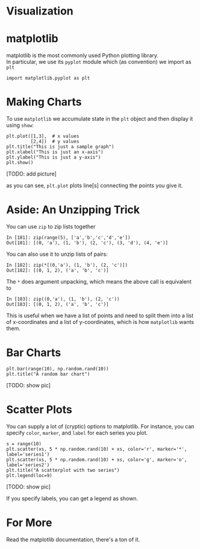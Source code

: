 # Visualization

# matplotlib

matplotlib is the most commonly used Python plotting library.  
In particular, we use its `pyplot` module which (as convention)
we import as `plt`

```
import matplotlib.pyplot as plt
```

# Making Charts

To use `matplotlib` we accumulate state in the `plt` object
and then display it using `show`:

```
plt.plot([1,3],  # x values
         [2,4])  # y values
plt.title("This is just a sample graph")
plt.xlabel("This is just an x-axis")
plt.ylabel("This is just a y-axis")
plt.show()
```
[TODO: add picture]

as you can see, `plt.plot` plots line[s] connecting the points you give it.

# Aside: An Unzipping Trick

You can use `zip` to zip lists together

```
In [181]: zip(range(5), ['a','b','c','d','e'])
Out[181]: [(0, 'a'), (1, 'b'), (2, 'c'), (3, 'd'), (4, 'e')]
```

You can also use it to unzip lists of pairs:

```
In [182]: zip(*[(0,'a'), (1, 'b'), (2, 'c')])
Out[182]: [(0, 1, 2), ('a', 'b', 'c')]
```

The `*` does argument unpacking, which means the above call is equivalent to

```
In [183]: zip((0,'a'), (1, 'b'), (2, 'c'))
Out[183]: [(0, 1, 2), ('a', 'b', 'c')]
```

This is useful when we have a list of points and need to split them into
a list of x-coordinates and a list of y-coordinates, which is how `matplotlib`
wants them.

# Bar Charts

```
plt.bar(range(10), np.random.rand(10))
plt.title("A random bar chart")
```

[TODO: show pic]

# Scatter Plots

You can supply a lot of (cryptic) options to matplotlib.  For instance,
you can specify `color`, `marker`, and `label` for each series you plot.

```
s = range(10)
plt.scatter(xs, 5 * np.random.rand(10) + xs, color='r', marker='*', label='series1')
plt.scatter(xs, 5 * np.random.rand(10) + xs, color='g', marker='o', label='series2')
plt.title("A scatterplot with two series")
plt.legend(loc=9)
```

[TODO: show pic]

If you specify labels, you can get a legend as shown.

# For More

Read the matplotlib documentation, there's a ton of it.
